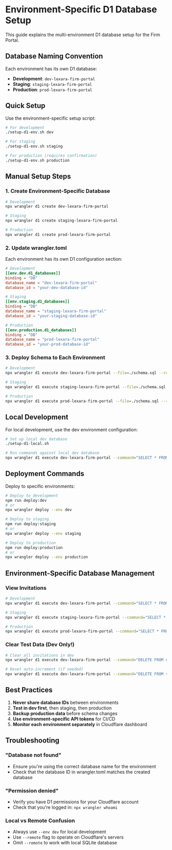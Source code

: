 # Environment-Specific D1 Database Setup

This guide explains the multi-environment D1 database setup for the Firm Portal.

## Database Naming Convention

Each environment has its own D1 database:
- **Development**: `dev-lexara-firm-portal`
- **Staging**: `staging-lexara-firm-portal`
- **Production**: `prod-lexara-firm-portal`

## Quick Setup

Use the environment-specific setup script:

```bash
# For development
./setup-d1-env.sh dev

# For staging
./setup-d1-env.sh staging

# For production (requires confirmation)
./setup-d1-env.sh production
```

## Manual Setup Steps

### 1. Create Environment-Specific Database

```bash
# Development
npx wrangler d1 create dev-lexara-firm-portal

# Staging
npx wrangler d1 create staging-lexara-firm-portal

# Production
npx wrangler d1 create prod-lexara-firm-portal
```

### 2. Update wrangler.toml

Each environment has its own D1 configuration section:

```toml
# Development
[[env.dev.d1_databases]]
binding = "DB"
database_name = "dev-lexara-firm-portal"
database_id = "your-dev-database-id"

# Staging
[[env.staging.d1_databases]]
binding = "DB"
database_name = "staging-lexara-firm-portal"
database_id = "your-staging-database-id"

# Production
[[env.production.d1_databases]]
binding = "DB"
database_name = "prod-lexara-firm-portal"
database_id = "your-prod-database-id"
```

### 3. Deploy Schema to Each Environment

```bash
# Development
npx wrangler d1 execute dev-lexara-firm-portal --file=./schema.sql --remote

# Staging
npx wrangler d1 execute staging-lexara-firm-portal --file=./schema.sql --remote

# Production
npx wrangler d1 execute prod-lexara-firm-portal --file=./schema.sql --remote
```

## Local Development

For local development, use the dev environment configuration:

```bash
# Set up local dev database
./setup-d1-local.sh

# Run commands against local dev database
npx wrangler d1 execute dev-lexara-firm-portal --command="SELECT * FROM user_invitations;" --local --env dev
```

## Deployment Commands

Deploy to specific environments:

```bash
# Deploy to development
npm run deploy:dev
# or
npx wrangler deploy --env dev

# Deploy to staging
npm run deploy:staging
# or
npx wrangler deploy --env staging

# Deploy to production
npm run deploy:production
# or
npx wrangler deploy --env production
```

## Environment-Specific Database Management

### View Invitations
```bash
# Development
npx wrangler d1 execute dev-lexara-firm-portal --command="SELECT * FROM user_invitations;" --remote

# Staging
npx wrangler d1 execute staging-lexara-firm-portal --command="SELECT * FROM user_invitations;" --remote

# Production
npx wrangler d1 execute prod-lexara-firm-portal --command="SELECT * FROM user_invitations;" --remote
```

### Clear Test Data (Dev Only!)
```bash
# Clear all invitations in dev
npx wrangler d1 execute dev-lexara-firm-portal --command="DELETE FROM user_invitations;" --remote

# Reset auto-increment (if needed)
npx wrangler d1 execute dev-lexara-firm-portal --command="DELETE FROM sqlite_sequence WHERE name='user_invitations';" --remote
```

## Best Practices

1. **Never share database IDs** between environments
2. **Test in dev first**, then staging, then production
3. **Backup production data** before schema changes
4. **Use environment-specific API tokens** for CI/CD
5. **Monitor each environment separately** in Cloudflare dashboard

## Troubleshooting

### "Database not found"
- Ensure you're using the correct database name for the environment
- Check that the database ID in wrangler.toml matches the created database

### "Permission denied"
- Verify you have D1 permissions for your Cloudflare account
- Check that you're logged in: `npx wrangler whoami`

### Local vs Remote Confusion
- Always use `--env dev` for local development
- Use `--remote` flag to operate on Cloudflare's servers
- Omit `--remote` to work with local SQLite database